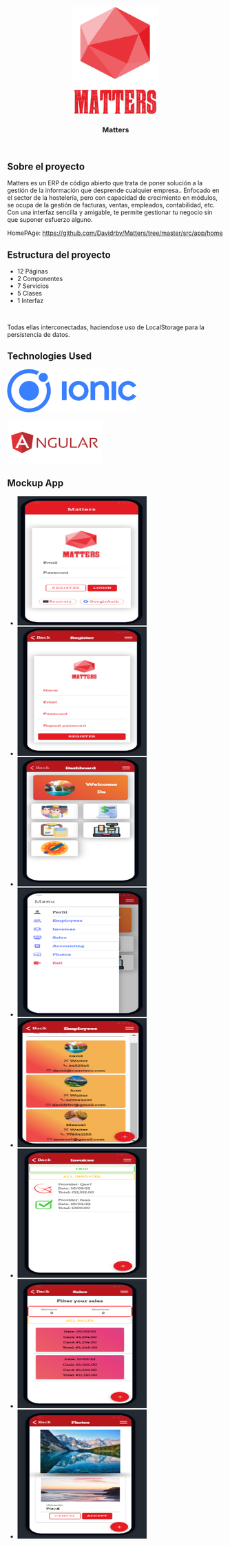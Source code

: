 <!-- LOGO PROYECTO -->
<br />
<p align="center">

  <img src="media/matters.png" alt="Logo" width="200" height="250">

  <h3 align="center">Matters</h3>
  
</p>

<br>

## Sobre el proyecto
Matters es un ERP de código abierto que trata de poner solución a la gestión de la
información que desprende cualquier empresa..
Enfocado en el sector de la hostelería, pero con capacidad de crecimiento en módulos,
se ocupa de la gestión de facturas, ventas, empleados, contabilidad, etc.
Con una interfaz sencilla y amigable, te permite gestionar tu negocio sin que suponer
esfuerzo alguno.

HomePAge: https://github.com/Davidrbv/Matters/tree/master/src/app/home

## Estructura del proyecto
<ul>
  <li>12 Páginas</li>
  <li>2 Componentes</li>
  <li>7 Servicios</li>
  <li>5 Clases</li>
  <li>1 Interfaz</li>
</ul>

<br>

Todas ellas interconectadas, haciendose uso de LocalStorage para la
persistencia de datos.

## Technologies Used
<a href="https://github.com/ionic-team/ionic-framework">
    <img src="media/ionic.png" alt="Logo" width="300" height="100">
</a>

<br>
<br>

<a href="https://github.com/angular/angular">
    <img src="media/logoAngular.png" alt="Logo" width="220" height="100">
</a>

## Mockup App
<ul>
  <li><img src="media/loginmatter.png" alt="Logo" width="300" height="300"></li>
  <li><img src="media/registermatter.png" alt="Logo" width="300" height="300"></li>
  <li><img src="media/dashboardmatter.png" alt="Logo" width="300" height="300"></li>
  <li><img src="media/menumatter.png" alt="Logo" width="300" height="300"></li>
  <li><img src="media/employeematter.png" alt="Logo" width="300" height="300"></li>
  <li><img src="media/invoicematter.png" alt="Logo" width="300" height="300"></li>
  <li><img src="media/salematter.png" alt="Logo" width="300" height="300"></li>
  <li><img src="media/galerymatter.png" alt="Logo" width="300" height="300"></li>
</ul>







